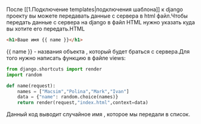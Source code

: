 После [[1.Подключение templates|подключения шаблона]] к django проекту вы можете передавать данные с сервера в html файл.Чтобы передать данные с сервера на django в файл HTML нужно указать куда вы хотите его передать.HTML
```html
<h1>Ваше имя {{ name }}</h1>
```
{{ name }} - названия объекта , который будет браться с сервера.Для того нужно написать функцию в файле views:
```python
from django.shortcuts import render
import random 

def name(request):
    names = ["Macsim","Polina","Mark","Ivan"]
    data = {"name": random.choice(names)}
    return render(request,"index.html",context=data)
```
Данный код выводит случайное имя , которое мы передали в список.
